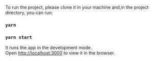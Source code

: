 To run the project, please clone it in your machine and,in the project directory, you can run:
### `yarn`
### `yarn start`

It runs the app in the development mode.\
Open [http://localhost:3000](http://localhost:3000) to view it in the browser.
